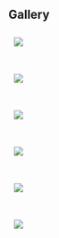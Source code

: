 <h2>Gallery</h2>

<style>
    #content {
        height:auto;
        width:100%;
    }
    column-width:auto;
    div {
        display: flex;
        justify-content: center;
        align-items: center;
        flex-wrap: wrap;
    }
    div img{
        /* width: 400px;
        height: 300px; */
        /* border: 2px solid brown;
        border-radius:13px;
        box-shadow: 4px 7px 7px 0px blue;  */
        cursor: pointer;
        margin: 10px;
        transition: 400ms;
    }
    div img:hover {
        /* filter: grayscale(1); */
        transform: scale(1.1);
    }
    .text { 
    position: relative; 
    top: 50%; 
    left: 50%; 
    transform: translate(-50%, -50%); 
    color: black; 
    font-size: 24px; 
    text-align: center; 
    visibility: hidden; 
  } 
 
  /* Show the text on hover */ 
  img:hover + .text { 
    visibility: visible; 
  } 
</style>
<div class="container-fluid">
<div class="row">
 <div class="column">
            <img src="assets/images/2002sc430.png">
            <div class="text">2002 Lexus SC430</div> 
            <img src="assets/images/2005tacoma.png">
            <div class="text">2005 Toyota Tacoma</div> 

 </div>
<div class="column">
            <img src="assets/images/2007silverado.png">
            <div class="text">2007 Chevrolet Silverado</div> 
            <img src="assets/images/2008sienna.png">
            <div class="text">2008 Toyota Sienna</div> 
</div>
<div class="column">
            <img src="assets/images/2007silverado.png">
            <div class="text">2007 Chevrolet Silverado</div> 
            <img src="assets/images/2008sienna.png">
            <div class="text">2008 Toyota Sienna</div> 

</div>
</div>
</div>


<!-- plans for backend: easy to add new images + links -->





